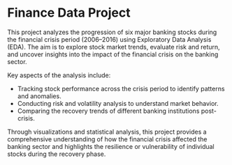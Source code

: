 # Finance Data Project

This project analyzes the progression of six major banking stocks during the financial crisis period (2006–2016) using Exploratory Data Analysis (EDA).
The aim is to explore stock market trends, evaluate risk and return, and uncover insights into the impact of the financial crisis on the banking sector.

Key aspects of the analysis include:
- Tracking stock performance across the crisis period to identify patterns and anomalies.
- Conducting risk and volatility analysis to understand market behavior.
- Comparing the recovery trends of different banking institutions post-crisis.

Through visualizations and statistical analysis, this project provides a comprehensive understanding of how the financial crisis affected the banking sector and highlights the resilience or vulnerability of individual stocks during the recovery phase.
